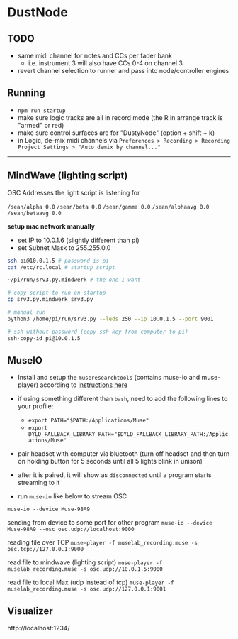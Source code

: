 # DustNode #

## TODO

* same midi channel for notes and CCs per fader bank
  - i.e. instrument 3 will also have CCs 0-4 on channel 3
* revert channel selection to runner and pass into node/controller engines

## Running

* `npm run startup`
* make sure logic tracks are all in record mode (the R in arrange track is "armed" or red)
* make sure control surfaces are for "DustyNode" (option + shift + k)
* in Logic, de-mix midi channels via `Preferences > Recording > Recording Project Settings > "Auto demix by channel..."`

---

## MindWave (lighting script) ##

OSC Addresses the light script is listening for

`/sean/alpha 0.0`
`/sean/beta 0.0`
`/sean/gamma 0.0`
`/sean/alphaavg 0.0`
`/sean/betaavg 0.0`

**setup mac network manually**

* set IP to 10.0.1.6 (slightly different than pi)
* set Subnet Mask to 255.255.0.0

```sh
ssh pi@10.0.1.5 # password is pi
cat /etc/rc.local # startup script

~/pi/run/srv3.py.mindwerk # the one I want

# copy script to run on startup
cp srv3.py.mindwerk srv3.py

# manual run
python3 /home/pi/run/srv3.py --leds 250 --ip 10.0.1.5 --port 9001

# ssh without password (copy ssh key from computer to pi)
ssh-copy-id pi@10.0.1.5
```

## MuseIO ##

* Install and setup the `museresearchtools` (contains muse-io and muse-player) according to [instructions here](http://developer.choosemuse.com/tools/mac-tools)
* if using something different than `bash`, need to add the following lines to your profile:
  - `export PATH="$PATH:/Applications/Muse"`
  - `export DYLD_FALLBACK_LIBRARY_PATH="$DYLD_FALLBACK_LIBRARY_PATH:/Applications/Muse"`

* pair headset with computer via bluetooth (turn off headset and then turn on holding button for 5 seconds until all 5 lights blink in unison)
* after it is paired, it will show as `disconnected` until a program starts streaming to it
* run `muse-io` like below to stream OSC

`muse-io --device Muse-98A9`

sending from device to some port for other program
`muse-io --device Muse-98A9 --osc osc.udp://localhost:9000`

reading file over TCP
`muse-player -f muselab_recording.muse -s osc.tcp://127.0.0.1:9000`

read file to mindwave (lighting script)
`muse-player -f muselab_recording.muse -s osc.udp://10.0.1.5:9000`

read file to local Max (udp instead of tcp)
`muse-player -f muselab_recording.muse -s osc.udp://127.0.0.1:9001`

## Visualizer

http://localhost:1234/